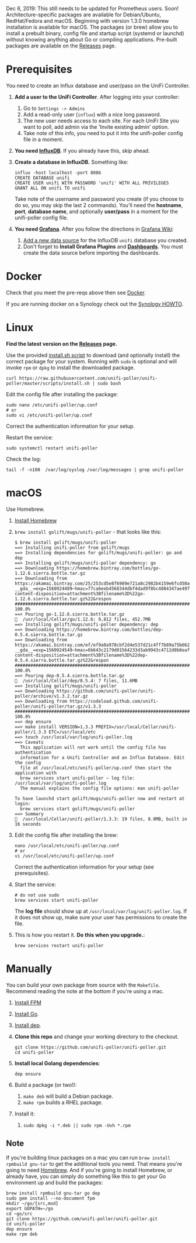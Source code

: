 Dec 6, 2019: This still needs to be updated for Prometheus users. Soon!
Architecture-specific packages are available for Debian/Ubuntu, RedHat/Fedora and macOS.
Beginning with version 1.3.0 homebrew installation is available for macOS.
The packages (or brew) allow you to install a prebuilt binary, config file and startup
script (systemd or launchd) without knowing anything about Go or compiling applications.
Pre-built packages are available on the
[Releases](https://github.com/unifi-poller/unifi-poller/releases) page.

# Prerequisites

You need to create an Influx database and user/pass on the UniFi Controller.

1.  **Add a user to the UniFi Controller**. After logging into your controller:
    1.  Go to `Settings -> Admins`
    1.  Add a read-only user (`influx`) with a nice long password.
    1.  The new user needs access to each site. For each UniFi Site you want to poll,
        add admin via the 'Invite existing admin' option.
    1.  Take note of this info, you need to put it into the unifi-poller config file in a moment.

1.  **You need [InfluxDB](InfluxDB)**. If you already have this, skip ahead.

1.  **Create a database in InfluxDB.** Something like:

    ```shell
    influx -host localhost -port 8086
    CREATE DATABASE unifi
    CREATE USER unifi WITH PASSWORD 'unifi' WITH ALL PRIVILEGES
    GRANT ALL ON unifi TO unifi
    ```

    Take note of the username and password you create (if you choose to do so,
      you may skip the last 2 commands). You'll need the **hostname**, **port**,
      **database name**, and optionally **user/pass** in a moment for the unifi-poller
      config file.

1.  **You need [Grafana](Grafana)**.
    After you follow the directions in [Grafana Wiki](Grafana):
    1.  [Add a new data source](https://grafana.com/docs/features/datasources/influxdb/)
        for the InfluxDB `unifi` database you created.
    1.  Don't forget to **Install Grafana Plugins** and **[Dashboards](Grafana-Dashboards)**.
        You must create the data source before importing the dashboards.

# Docker

Check that you meet the pre-reqs above then see [Docker](Docker).

If you are running docker on a Synology check out the [Synology HOWTO](Synology-HOWTO).

# Linux

**Find the latest version on the [Releases](https://github.com/unifi-poller/unifi-poller/releases) page.**

Use the provided [install.sh script](https://github.com/unifi-poller/unifi-poller/blob/master/scripts/install.sh)
to download (and optionally install) the correct package for your system.
Running with `sudo` is optional and will invoke `rpm` or `dpkg` to install the downloaded package.

```shell
curl https://raw.githubusercontent.com/unifi-poller/unifi-poller/master/scripts/install.sh | sudo bash
```

Edit the config file after installing the package:

```shell
sudo nano /etc/unifi-poller/up.conf
# or
sudo vi /etc/unifi-poller/up.conf
```

Correct the authentication information for your setup.

Restart the service:

```shell
sudo systemctl restart unifi-poller
```

Check the log:

```shell
tail -f -n100  /var/log/syslog /var/log/messages | grep unifi-poller
```

# macOS

Use Homebrew.

1.  [Install Homebrew](https://brew.sh/)
1.  `brew install golift/mugs/unifi-poller` - that looks like this:

    ```
    $ brew install golift/mugs/unifi-poller
    ==> Installing unifi-poller from golift/mugs
    ==> Installing dependencies for golift/mugs/unifi-poller: go and dep
    ==> Installing golift/mugs/unifi-poller dependency: go
    ==> Downloading https://homebrew.bintray.com/bottles/go-1.12.6.sierra.bottle.tar.gz
    ==> Downloading from https://akamai.bintray.com/25/253cd5e8f6989e721a8c2982b4159e6fcd50ad73c0b4b4d036df569e57928093?__gda__=exp=1560924489~hmac=77ca6eeb4568344dbf4dad9f8bc4884347ae4978e4c6a4550be0bb41a8a795bd&response-content-disposition=attachment%3Bfilename%3D%22go-1.12.6.sierra.bottle.tar.gz%22&respon
    ######################################################################## 100.0%
    ==> Pouring go-1.12.6.sierra.bottle.tar.gz
    🍺  /usr/local/Cellar/go/1.12.6: 9,812 files, 452.7MB
    ==> Installing golift/mugs/unifi-poller dependency: dep
    ==> Downloading https://homebrew.bintray.com/bottles/dep-0.5.4.sierra.bottle.tar.gz
    ==> Downloading from https://akamai.bintray.com/ef/ef9a0a978cbf2d4e537d21c4ff7b89a75b66228697b0aa348daa2284bc7362a9?__gda__=exp=1560924549~hmac=6b643c2179d01564233d3ab9943c4712d0b8eaf6675fb95d6373d88c106716d0&response-content-disposition=attachment%3Bfilename%3D%22dep-0.5.4.sierra.bottle.tar.gz%22&respon
    ######################################################################## 100.0%
    ==> Pouring dep-0.5.4.sierra.bottle.tar.gz
    🍺  /usr/local/Cellar/dep/0.5.4: 7 files, 11.6MB
    ==> Installing golift/mugs/unifi-poller
    ==> Downloading https://github.com/unifi-poller/unifi-poller/archive/v1.3.2.tar.gz
    ==> Downloading from https://codeload.github.com/unifi-poller/unifi-poller/tar.gz/v1.3.3
    ######################################################################## 100.0%
    ==> dep ensure
    ==> make install VERSION=1.3.3 PREFIX=/usr/local/Cellar/unifi-poller/1.3.3 ETC=/usr/local/etc
    ==> touch /usr/local/var/log/unifi-poller.log
    ==> Caveats
      This application will not work until the config file has authentication
      information for a Unifi Controller and an Influx Database. Edit the config
      file at /usr/local/etc/unifi-poller/up.conf then start the application with
      brew services start unifi-poller ~ log file: /usr/local/var/log/unifi-poller.log
      The manual explains the config file options: man unifi-poller

    To have launchd start golift/mugs/unifi-poller now and restart at login:
      brew services start golift/mugs/unifi-poller
    ==> Summary
    🍺  /usr/local/Cellar/unifi-poller/1.3.3: 19 files, 8.0MB, built in 16 seconds
    ```

1.  Edit the config file after installing the brew:

    ```shell
    nano /usr/local/etc/unifi-poller/up.conf
    # or
    vi /usr/local/etc/unifi-poller/up.conf
    ```

    Correct the authentication information for your setup (see prerequisites).

1.  Start the service:

    ```shell
    # do not use sudo
    brew services start unifi-poller
    ```

    The **log file** should show up at `/usr/local/var/log/unifi-poller.log`.
    If it does not show up, make sure your user has permissions to create the file.

1.  This is how you restart it. **Do this when you upgrade.**:

    ```shell
    brew services restart unifi-poller
    ```

# Manually

You can build your own package from source with the `Makefile`.
Recommend reading the note at the bottom if you're using a mac.

1.  [Install FPM](https://fpm.readthedocs.io/en/latest/installing.html)
1.  [Install Go](https://golang.org/doc/install).
1.  [Install dep](https://golang.github.io/dep/docs/installation.html).
1.  **Clone this repo** and change your working directory to the checkout.

    ```shell
    git clone https://github.com/unifi-poller/unifi-poller.git
    cd unifi-poller
    ```

1.  **Install local Golang dependencies**:

    ```shell
    dep ensure
    ```

1.  Build a package (or two!):
    1.  `make deb` will build a Debian package.
    1.  `make rpm` builds a RHEL package.

1.  Install it:
    1.  `sudo dpkg -i *.deb || sudo rpm -Uvh *.rpm`

## Note

If you're building linux packages on a mac you can run `brew install rpmbuild gnu-tar`
to get the additional tools you need. That means you're going to need [Homebrew](https://brew.sh).
And if you're going to install Homebrew, or already have, you can simply do something
like this to get your Go environment up and build the packages:

```shell
brew install rpmbuild gnu-tar go dep
sudo gem install --no-document fpm
mkdir ~/go/{src,mod}
export GOPATH=~/go
cd ~go/src
git clone https://github.com/unifi-poller/unifi-poller.git
cd unifi-poller
dep ensure
make rpm deb
```
